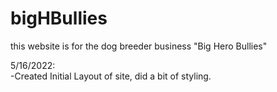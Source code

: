 # bigHBullies

this website is for the dog breeder business "Big Hero Bullies" <br />

5/16/2022: <br />
-Created Initial Layout of site, did a bit of styling.
